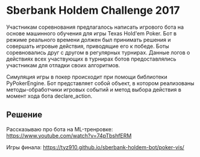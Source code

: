 # Sberbank Holdem Challenge 2017

Участникам соревнования предлагалось написать игрового бота на основе машинного обучения для игры Texas Hold'em Poker. Бот в режиме реального времени должен был принимать решения и совершать игровые действия, приводящие его к победе. Боты соревновались друг с другом в регулярных турнирах. Данные логов о действиях всех участвующих в турнирах ботов предоставлялись участникам для отладки своих алгоритмов.

Симуляция игры в покер происходит при помощи библиотеки PyPokerEngine. Бот представляет собой объект, в котором реализованы методы-обработчики игровых событий и метод выбора действия в момент хода бота declare_action.

## Решение

Рассказываю про бота на ML-тренровке:
https://www.youtube.com/watch?v=74pTbshfERM

Игры финала:
https://tyz910.github.io/sberbank-holdem-bot/poker-vis/
